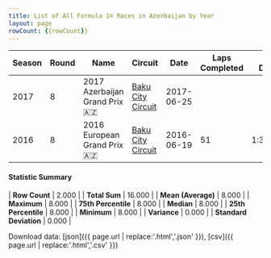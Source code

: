 ```yaml
---
title: List of All Formula 1® Races in Azerbaijan by Year
layout: page
rowCount: {{rowCount}}
---
```


| Season | Round | Name | Circuit | Date | Laps Completed | Race Duration | Winning Driver | Winning Constructor |
|--|--|--|--|--|--|--|--|--|
| 2017 | 8 | 2017 Azerbaijan Grand Prix 🇦🇿 | [Baku City Circuit](/f1/circuits/BAK) | 2017-06-25 |   |   |   |   |
| 2016 | 8 | 2016 European Grand Prix 🇦🇿 | [Baku City Circuit](/f1/circuits/BAK) | 2016-06-19 | 51 | 1:32:52.366 | Nico Rosberg 🇩🇪 | Mercedes 🇩🇪 |

#### Statistic Summary

| **Row Count** | 2.000 |
| **Total Sum** | 16.000 |
| **Mean (Average)** | 8.000 |
| **Maximum** | 8.000 |
| **75th Percentile** | 8.000 |
| **Median** | 8.000 |
| **25th Percentile** | 8.000 |
| **Minimum** | 8.000 |
| **Variance** | 0.000 |
| **Standard Deviation** | 0.000 |

Download data: [json]({{ page.url | replace:'.html','.json' }}), [csv]({{ page.url | replace:'.html','.csv' }})
